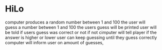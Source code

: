 # HiLo
computer produces a random number between 1 and 100
the user will guess a number between 1 and 100
the users guess will be printed
user will be told if users guess was correct or not
if not cimputer will tell player if the answer is higher or lower
user can keep guessing until they guess correctly
computer will inform user on amount of guesses,
